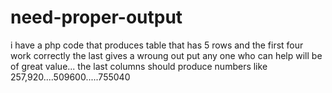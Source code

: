 # need-proper-output
i have a php code that produces table that has 5 rows and the first four work correctly the last gives a wroung out put any one who can help will be of great value... the last columns should produce numbers like 257,920....509600.....755040
